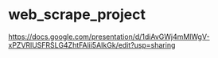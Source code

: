 # web_scrape_project
https://docs.google.com/presentation/d/1diAvGWj4mMlWgV-xPZVRlUSFRSLG4ZhtFAlii5AIkGk/edit?usp=sharing
